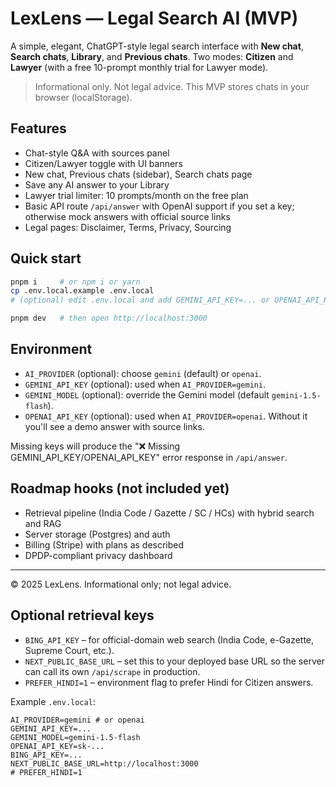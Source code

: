 # LexLens — Legal Search AI (MVP)

A simple, elegant, ChatGPT-style legal search interface with **New chat**, **Search chats**, **Library**, and **Previous chats**. Two modes: **Citizen** and **Lawyer** (with a free 10-prompt monthly trial for Lawyer mode).

> Informational only. Not legal advice. This MVP stores chats in your browser (localStorage).

## Features
- Chat-style Q&A with sources panel
- Citizen/Lawyer toggle with UI banners
- New chat, Previous chats (sidebar), Search chats page
- Save any AI answer to your Library
- Lawyer trial limiter: 10 prompts/month on the free plan
- Basic API route `/api/answer` with OpenAI support if you set a key; otherwise mock answers with official source links
- Legal pages: Disclaimer, Terms, Privacy, Sourcing

## Quick start
```bash
pnpm i     # or npm i or yarn
cp .env.local.example .env.local
# (optional) edit .env.local and add GEMINI_API_KEY=... or OPENAI_API_KEY=sk-...

pnpm dev   # then open http://localhost:3000
```

## Environment
- `AI_PROVIDER` (optional): choose `gemini` (default) or `openai`.
- `GEMINI_API_KEY` (optional): used when `AI_PROVIDER=gemini`.
- `GEMINI_MODEL` (optional): override the Gemini model (default `gemini-1.5-flash`).
- `OPENAI_API_KEY` (optional): used when `AI_PROVIDER=openai`. Without it you'll see a demo answer with source links.

Missing keys will produce the "❌ Missing GEMINI_API_KEY/OPENAI_API_KEY" error response in `/api/answer`.

## Roadmap hooks (not included yet)
- Retrieval pipeline (India Code / Gazette / SC / HCs) with hybrid search and RAG
- Server storage (Postgres) and auth
- Billing (Stripe) with plans as described
- DPDP-compliant privacy dashboard

---

© 2025 LexLens. Informational only; not legal advice.


## Optional retrieval keys
- `BING_API_KEY` – for official-domain web search (India Code, e-Gazette, Supreme Court, etc.).
- `NEXT_PUBLIC_BASE_URL` – set this to your deployed base URL so the server can call its own `/api/scrape` in production.
- `PREFER_HINDI=1` – environment flag to prefer Hindi for Citizen answers.

Example `.env.local`:
```
AI_PROVIDER=gemini # or openai
GEMINI_API_KEY=...
GEMINI_MODEL=gemini-1.5-flash
OPENAI_API_KEY=sk-...
BING_API_KEY=...
NEXT_PUBLIC_BASE_URL=http://localhost:3000
# PREFER_HINDI=1
```
